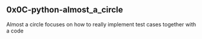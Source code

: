 ## 0x0C-python-almost_a_circle
Almost a circle focuses on how to really implement test cases together with a code
